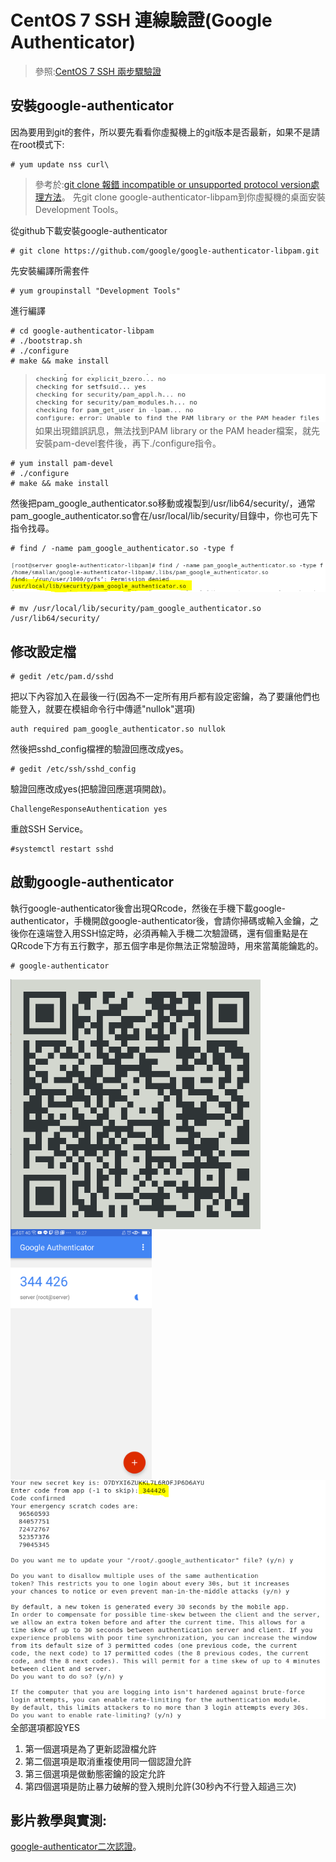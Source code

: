 # CentOS 7 SSH 連線驗證(Google Authenticator)  
> 參照:[CentOS 7 SSH 兩步驟驗證](https://kenwu0310.wordpress.com/2016/12/09/centos-7-ssh-%E9%9B%99%E5%9B%A0%E7%B4%A0%E8%AA%8D%E8%AD%89-using-google-authenticator/)
## 安裝google-authenticator
因為要用到git的套件，所以要先看看你虛擬機上的git版本是否最新，如果不是請在root模式下:
```
# yum update nss curl\
```
>參考於:[git clone 報錯 incompatible or unsupported protocol version處理方法](https://blog.csdn.net/feinifi/article/details/79629904)。
先git clone google-authenticator-libpam到你虛擬機的桌面安裝Development Tools。

從github下載安裝google-authenticator
```
# git clone https://github.com/google/google-authenticator-libpam.git
```
先安裝編譯所需套件
```
# yum groupinstall "Development Tools" 
```
進行編譯
```
# cd google-authenticator-libpam
# ./bootstrap.sh
# ./configure
# make && make install
```
>![](image/b.PNG)                  
如果出現錯誤訊息，無法找到PAM library or the PAM header檔案，就先安裝pam-devel套件後，再下./configure指令。
```
# yum install pam-devel
# ./configure
# make && make install
```
然後把pam_google_authenticator.so移動或複製到/usr/lib64/security/，通常pam_google_authenticator.so會在/usr/local/lib/security/目錄中，你也可先下指令找尋。
```
# find / -name pam_google_authenticator.so -type f
```
![](image/a.PNG)    
```
# mv /usr/local/lib/security/pam_google_authenticator.so /usr/lib64/security/
```
## 修改設定檔
```
# gedit /etc/pam.d/sshd
```
把以下內容加入在最後一行(因為不一定所有用戶都有設定密鑰，為了要讓他們也能登入，就要在模組命令行中傳遞"nullok"選項)
```
auth required pam_google_authenticator.so nullok
```
然後把sshd_config檔裡的驗證回應改成yes。
```
# gedit /etc/ssh/sshd_config
```
驗證回應改成yes(把驗證回應選項開啟)。
```
ChallengeResponseAuthentication yes
```
重啟SSH Service。
```
#systemctl restart sshd
```
## 啟動google-authenticator
執行google-authenticator後會出現QRcode，然後在手機下載google-authenticator，手機開啟google-authenticator後，會請你掃碼或輸入金鑰，之後你在遠端登入用SSH協定時，必須再輸入手機二次驗證碼，還有個重點是在QRcode下方有五行數字，那五個字串是你無法正常驗證時，用來當萬能鑰匙的。
```
# google-authenticator
```
       
<img src="image/c.PNG" width = "400"  align="left" />        
<img src="image/e.png" width = "225.5"  align="left" />      
           
![](image/d.PNG)     
全部選項都設YES          
 
 1. 第一個選項是為了更新認證檔允許
 2. 第二個選項是取消重複使用同一個認證允許
 3. 第三個選項是做動態密鑰的設定允許
 4. 第四個選項是防止暴力破解的登入規則允許(30秒內不行登入超過三次)

## 影片教學與實測:
[google-authenticator二次認證](https://www.youtube.com/watch?v=xyS7Ms2LalM)。
